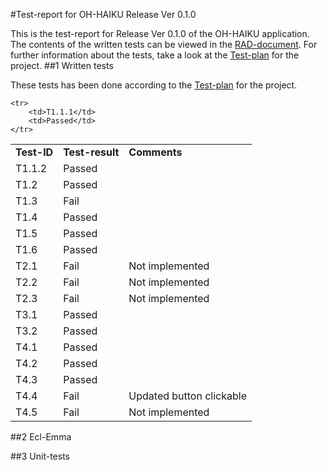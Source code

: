 #Test-report for OH-HAIKU Release Ver 0.1.0

This is the test-report for Release Ver 0.1.0 of the OH-HAIKU application. The contents of the written tests can be viewed in the [RAD-document](https://github.com/oh-haiku/oh-haiku/blob/master/doc/RAD.md). For further information about the tests, take a look at the [Test-plan](https://github.com/oh-haiku/oh-haiku/blob/master/doc/test-plan.md) for the project. 
##1 Written tests

These tests has been done according to the [Test-plan](https://github.com/oh-haiku/oh-haiku/blob/master/doc/test-plan.md) for the project. 

<table>
  <tr>
        <td><b>Test-ID</b></td>
		<td><b>Test-result</b></td>
		<td><b>Comments</b></td>
    </tr>

    <tr>
        <td>T1.1.1</td>
		<td>Passed</td>
    </tr>
<tr>
        <td>T1.1.2</td>
		<td>Passed</td>
    </tr>
<tr>
        <td>T1.2</td>
		<td>Passed</td>
    </tr>
<tr>
        <td>T1.3</td>
		<td>Fail</td>
    </tr>
<tr>
        <td>T1.4</td>
		<td>Passed</td>
    </tr>
<tr>
        <td>T1.5</td>
		<td>Passed</td>
    </tr>
<tr>
        <td>T1.6</td>
		<td>Passed</td>
    </tr>
<tr>
        <td>T2.1</td>
		<td>Fail</td>
		<td>Not implemented</td>
    </tr>
<tr>
        <td>T2.2</td>
		<td>Fail</td>
		<td>Not implemented</td>
    </tr>
<tr>
        <td>T2.3</td>
		<td>Fail</td>
		<td>Not implemented</td>
    </tr>
<tr>
        <td>T3.1</td>
		<td>Passed</td>
    </tr>
<tr>
        <td>T3.2</td>
		<td>Passed</td>
    </tr>

<tr>
        <td>T4.1</td>
		<td>Passed</td>
    </tr>
<tr>
        <td>T4.2</td>
		<td>Passed</td>
    </tr>
<tr>
        <td>T4.3</td>
		<td>Passed</td>
    </tr>
<tr>
        <td>T4.4</td>
		<td>Fail</td>
		<td>Updated button clickable</td>
    </tr>
<tr>
        <td>T4.5</td>
		<td>Fail</td>
		<td>Not implemented</td>
    </tr>
</table>

##2 Ecl-Emma

##3 Unit-tests

